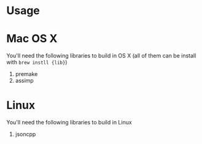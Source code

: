 # Usage

# Mac OS X

You'll need the following libraries to build in OS X (all of them can be install with `brew instll {lib}`)

1. premake
2. assimp

# Linux

You'll need the following libraries to build in Linux

1. jsoncpp